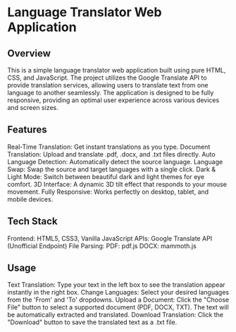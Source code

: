 
# Language Translator Web Application

## Overview

This is a simple language translator web application built using pure HTML, CSS, and JavaScript. The project utilizes the Google Translate API to provide translation services, allowing users to translate text from one language to another seamlessly. The application is designed to be fully responsive, providing an optimal user experience across various devices and screen sizes.

## Features

Real-Time Translation: Get instant translations as you type.
Document Translation: Upload and translate .pdf, .docx, and .txt files directly.
Auto Language Detection: Automatically detect the source language.
Language Swap: Swap the source and target languages with a single click.
Dark & Light Mode: Switch between beautiful dark and light themes for eye comfort.
3D Interface: A dynamic 3D tilt effect that responds to your mouse movement.
Fully Responsive: Works perfectly on desktop, tablet, and mobile devices.


## Tech Stack
Frontend: HTML5, CSS3, Vanilla JavaScript
APIs: Google Translate API (Unofficial Endpoint)
File Parsing:
PDF: pdf.js
DOCX: mammoth.js


## Usage
Text Translation: Type your text in the left box to see the translation appear instantly in the right box.
Change Languages: Select your desired languages from the 'From' and 'To' dropdowns.
Upload a Document: Click the "Choose File" button to select a supported document (PDF, DOCX, TXT). The text will be automatically extracted and translated.
Download Translation: Click the "Download" button to save the translated text as a .txt file.

